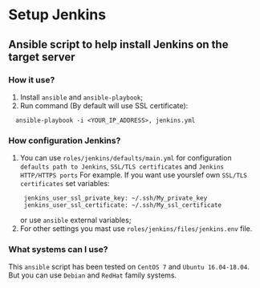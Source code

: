 # Setup Jenkins

## Ansible script to help install Jenkins on the target server

### How it use?

1. Install `ansible` and `ansible-playbook`;
2. Run command (By default will use SSL certificate):
```
  ansible-playbook -i <YOUR_IP_ADDRESS>, jenkins.yml
```

### How configuration Jenkins?
1. You can use `roles/jenkins/defaults/main.yml` for configuration `defaults path to Jenkins`, `SSL/TLS certificates` and `Jenkins HTTP/HTTPS ports`
   For example. If you want use yourslef own `SSL/TLS certificates` set variables:
   ```
    jenkins_user_ssl_private_key: ~/.ssh/My_private_key
    jenkins_user_ssl_certificate: ~/.ssh/My_ssl_certificate
   ```
   or use `ansible` external variables;
2. For other settings you mast use `roles/jenkins/files/jenkins.env` file.

### What systems can I use?
This `ansible` script has been tested on `CentOS 7` and `Ubuntu 16.04-18.04`. But you can use `Debian` and `RedHat` family systems.
